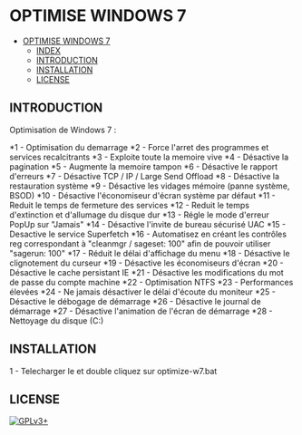 # OPTIMISE WINDOWS 7


- [OPTIMISE WINDOWS 7](#optimise-windows-7)
  - [INDEX](#index)
  - [INTRODUCTION](#introduction)
  - [INSTALLATION](#installation)
  - [LICENSE](#license)


## INTRODUCTION

Optimisation de Windows 7 :

*1 - Optimisation du demarrage
*2 - Force l'arret des programmes et services recalcitrants
*3 - Exploite toute la memoire vive
*4 - Désactive la pagination
*5 - Augmente la memoire tampon
*6 - Désactive le rapport d'erreurs
*7 - Désactive TCP / IP / Large Send Offload
*8 - Désactive la restauration système
*9 - Désactive les vidages mémoire (panne système, BSOD)
*10 - Désactive l'économiseur d'écran système par défaut
*11 - Reduit le temps de fermeture des services
*12 - Reduit le temps d'extinction et d'allumage du disque dur
*13 - Régle le mode d'erreur PopUp sur "Jamais"
*14 - Désactive l'invite de bureau sécurisé UAC
*15 - Desactive le service Superfetch
*16 - Automatisez en créant les contrôles reg correspondant à "cleanmgr / sageset: 100" afin de pouvoir utiliser "sagerun: 100"
*17 - Réduit le délai d'affichage du menu
*18 - Désactive le clignotement du curseur
*19 - Désactive les économiseurs d'écran
*20 - Désactive le cache persistant IE
*21 - Désactive les modifications du mot de passe du compte machine
*22 - Optimisation NTFS
*23 - Performances élevées
*24 - Ne jamais désactiver le délai d'écoute du moniteur
*25 - Désactive le débogage de démarrage
*26 - Désactive le journal de démarrage
*27 - Désactive l'animation de l'écran de démarrage
*28 - Nettoyage du disque (C:)


## INSTALLATION

1 - Telecharger le et double cliquez sur optimize-w7.bat


## LICENSE

[![GPLv3+](http://gplv3.fsf.org/gplv3-127x51.png)](https://github.com/oda-alexandre/optimize-W7/blob/master/LICENSE)

